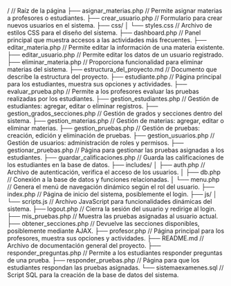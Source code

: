 /                                 // Raíz de la página
├── asignar_materias.php          // Permite asignar materias a profesores o estudiantes.
├── crear_usuario.php             // Formulario para crear nuevos usuarios en el sistema.
├── css/
│   └── styles.css                // Archivo de estilos CSS para el diseño del sistema.
├── dashboard.php                 // Panel principal que muestra accesos a las actividades más frecuentes.
├── editar_materia.php            // Permite editar la información de una materia existente.
├── editar_usuario.php            // Permite editar los datos de un usuario registrado.
├── eliminar_materia.php          // Proporciona funcionalidad para eliminar materias del sistema.
├── estructura_del_proyecto.md    // Documento que describe la estructura del proyecto.
├── estudiante.php                // Página principal para los estudiantes, muestra sus opciones y actividades.
├── evaluar_prueba.php            // Permite a los profesores evaluar las pruebas realizadas por los estudiantes.
├── gestion_estudiantes.php       // Gestión de estudiantes: agregar, editar o eliminar registros.
├── gestion_grados_secciones.php  // Gestión de grados y secciones dentro del sistema.
├── gestion_materias.php          // Gestión de materias: agregar, editar o eliminar materias.
├── gestion_pruebas.php           // Gestión de pruebas: creación, edición y eliminación de pruebas.
├── gestion_usuarios.php          // Gestión de usuarios: administración de roles y permisos.
├── gestionar_pruebas.php         // Página para gestionar las pruebas asignadas a los estudiantes.
├── guardar_calificaciones.php    // Guarda las calificaciones de los estudiantes en la base de datos.
├── includes/
│   ├── auth.php                  // Archivo de autenticación, verifica el acceso de los usuarios.
│   ├── db.php                    // Conexión a la base de datos y funciones relacionadas.
│   └── menu.php                  // Genera el menú de navegación dinámico según el rol del usuario.
├── index.php                     // Página de inicio del sistema, posiblemente el login.
├── js/
│   └── scripts.js                // Archivo JavaScript para funcionalidades dinámicas del sistema.
├── logout.php                    // Cierra la sesión del usuario y redirige al login.
├── mis_pruebas.php               // Muestra las pruebas asignadas al usuario actual.
├── obtener_secciones.php         // Devuelve las secciones disponibles, posiblemente mediante AJAX.
├── profesor.php                  // Página principal para los profesores, muestra sus opciones y actividades.
├── README.md                     // Archivo de documentación general del proyecto.
├── responder_preguntas.php       // Permite a los estudiantes responder preguntas de una prueba.
├── responder_pruebas.php         // Página para que los estudiantes respondan las pruebas asignadas.
└── sistemaexamenes.sql           // Script SQL para la creación de la base de datos del sistema.